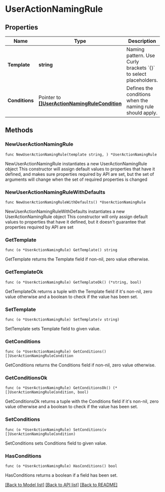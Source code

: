 # UserActionNamingRule

## Properties

Name | Type | Description | Notes
------------ | ------------- | ------------- | -------------
**Template** | **string** | Naming pattern. Use Curly brackets &#x60;{}&#x60; to select placeholders. | 
**Conditions** | Pointer to [**[]UserActionNamingRuleCondition**](UserActionNamingRuleCondition.md) | Defines the conditions when the naming rule should apply. | [optional] 

## Methods

### NewUserActionNamingRule

`func NewUserActionNamingRule(template string, ) *UserActionNamingRule`

NewUserActionNamingRule instantiates a new UserActionNamingRule object
This constructor will assign default values to properties that have it defined,
and makes sure properties required by API are set, but the set of arguments
will change when the set of required properties is changed

### NewUserActionNamingRuleWithDefaults

`func NewUserActionNamingRuleWithDefaults() *UserActionNamingRule`

NewUserActionNamingRuleWithDefaults instantiates a new UserActionNamingRule object
This constructor will only assign default values to properties that have it defined,
but it doesn't guarantee that properties required by API are set

### GetTemplate

`func (o *UserActionNamingRule) GetTemplate() string`

GetTemplate returns the Template field if non-nil, zero value otherwise.

### GetTemplateOk

`func (o *UserActionNamingRule) GetTemplateOk() (*string, bool)`

GetTemplateOk returns a tuple with the Template field if it's non-nil, zero value otherwise
and a boolean to check if the value has been set.

### SetTemplate

`func (o *UserActionNamingRule) SetTemplate(v string)`

SetTemplate sets Template field to given value.


### GetConditions

`func (o *UserActionNamingRule) GetConditions() []UserActionNamingRuleCondition`

GetConditions returns the Conditions field if non-nil, zero value otherwise.

### GetConditionsOk

`func (o *UserActionNamingRule) GetConditionsOk() (*[]UserActionNamingRuleCondition, bool)`

GetConditionsOk returns a tuple with the Conditions field if it's non-nil, zero value otherwise
and a boolean to check if the value has been set.

### SetConditions

`func (o *UserActionNamingRule) SetConditions(v []UserActionNamingRuleCondition)`

SetConditions sets Conditions field to given value.

### HasConditions

`func (o *UserActionNamingRule) HasConditions() bool`

HasConditions returns a boolean if a field has been set.


[[Back to Model list]](../README.md#documentation-for-models) [[Back to API list]](../README.md#documentation-for-api-endpoints) [[Back to README]](../README.md)


